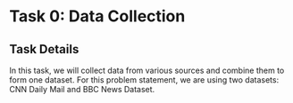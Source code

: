 # Task 0: Data Collection

## Task Details

In this task, we will collect data from various sources and combine them to form one dataset. For this problem statement, we are using two datasets: CNN Daily Mail and BBC News Dataset.
